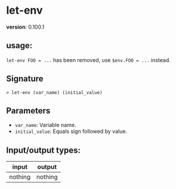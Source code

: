 # let-env

**version**: 0.100.1

## **usage**:

`let-env FOO = ...` has been removed, use `$env.FOO = ...` instead.

## Signature

`> let-env (var_name) (initial_value)`

## Parameters

- `var_name`: Variable name.
- `initial_value`: Equals sign followed by value.

## Input/output types:

| input   | output  |
| ------- | ------- |
| nothing | nothing |
